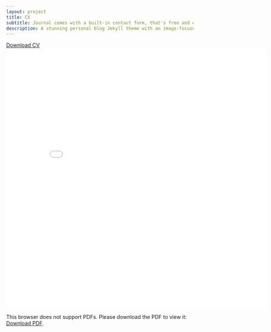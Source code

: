 ```yaml
---
layout: project
title: CV
subtitle: Journal comes with a built-in contact form, that's free and easy to set up.
description: A stunning personal blog Jekyll theme with an image-focused design.
---
```


<div class="gallery" data-columns="1">
<a href="CV.pdf" download>Download CV</a>
<object data="CV.pdf#toolbar=0&navpanes=0&scrollbar=0" type="application/pdf" width="700px" height="700px">
<embed src="CV.pdf#toolbar=0&navpanes=0&scrollbar=0" width="700px" height="700px">
    <p>This browser does not support PDFs. Please download the PDF to view it: <a href="../CV.pdf">Download PDF</a>.</p>
</embed>
</object>
</div>
